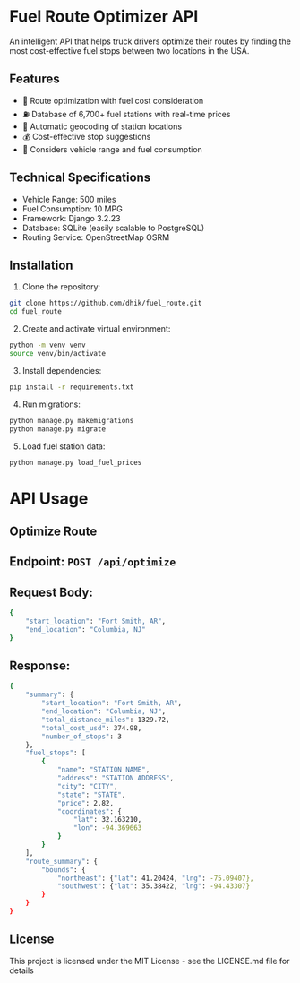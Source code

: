 # Fuel Route Optimizer API

An intelligent API that helps truck drivers optimize their routes by finding the most cost-effective fuel stops between two locations in the USA.

## Features

- 🚛 Route optimization with fuel cost consideration 
- ⛽ Database of 6,700+ fuel stations with real-time prices
- 📍 Automatic geocoding of station locations
- 💰 Cost-effective stop suggestions
- 🔄 Considers vehicle range and fuel consumption

## Technical Specifications

- Vehicle Range: 500 miles
- Fuel Consumption: 10 MPG
- Framework: Django 3.2.23
- Database: SQLite (easily scalable to PostgreSQL)
- Routing Service: OpenStreetMap OSRM

## Installation

1. Clone the repository:
```bash
git clone https://github.com/dhik/fuel_route.git
cd fuel_route
```
2. Create and activate virtual environment:
```bash
python -m venv venv
source venv/bin/activate
```
3. Install dependencies:
```bash
pip install -r requirements.txt
```
4. Run migrations:
```bash
python manage.py makemigrations
python manage.py migrate
```
5. Load fuel station data:
```bash
python manage.py load_fuel_prices
```
# API Usage
## Optimize Route
## Endpoint: `POST /api/optimize`
## Request Body:
```bash
{
    "start_location": "Fort Smith, AR",
    "end_location": "Columbia, NJ"
}
```
## Response:
```bash
{
    "summary": {
        "start_location": "Fort Smith, AR",
        "end_location": "Columbia, NJ",
        "total_distance_miles": 1329.72,
        "total_cost_usd": 374.98,
        "number_of_stops": 3
    },
    "fuel_stops": [
        {
            "name": "STATION NAME",
            "address": "STATION ADDRESS",
            "city": "CITY",
            "state": "STATE", 
            "price": 2.82,
            "coordinates": {
                "lat": 32.163210,
                "lon": -94.369663
            }
        }
    ],
    "route_summary": {
        "bounds": {
            "northeast": {"lat": 41.20424, "lng": -75.09407},
            "southwest": {"lat": 35.38422, "lng": -94.43307}
        }
    }
}
```

## License
This project is licensed under the MIT License - see the LICENSE.md file for details
